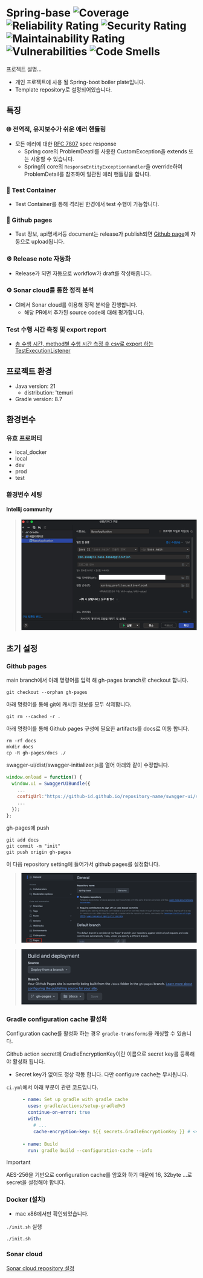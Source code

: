 # Spring-base ![Coverage](https://sonarcloud.io/api/project_badges/measure?project=can019_spring-base&metric=coverage) ![Reliability Rating](https://sonarcloud.io/api/project_badges/measure?project=can019_spring-base&metric=reliability_rating) ![Security Rating](https://sonarcloud.io/api/project_badges/measure?project=can019_spring-base&metric=security_rating) ![Maintainability Rating](https://sonarcloud.io/api/project_badges/measure?project=can019_spring-base&metric=sqale_rating) ![Vulnerabilities](https://sonarcloud.io/api/project_badges/measure?project=can019_spring-base&metric=vulnerabilities) ![Code Smells](https://sonarcloud.io/api/project_badges/measure?project=can019_spring-base&metric=code_smells)

프로젝트 설명...


- 개인 프로젝트에 사용 될 Spring-boot boiler plate입니다.
- Template repository로 설정되어있습니다.

## 특징
### 🌐 전역적, 유지보수가 쉬운 에러 핸들링
- 모든 에러에 대한 [RFC 7807](https://datatracker.ietf.org/doc/html/rfc7807) spec response
  - Spring core의 ProblemDeatil를 사용한 CustomException을 extends 또는 사용할 수 있습니다.
  - Spring의 core의 `ResponseEntityExceptionHandler`을 override하여 ProblemDetail를 참조하여 일관된 에러 핸들링을 합니다.

### 🚪 Test Container
- Test Container를 통해 격리된 한경에서 test 수행이 가능합니다.

### 📝 Github pages
- Test 정보, api명세서등 document는 release가 publish되면 [Github page](https://can019.github.io/spring-base)에 자동으로 upload됩니다.

### ⚙️ Release note 자동화

- Release가 되면 자동으로 workflow가 draft를 작성해줍니다.

### ⚙️ Sonar cloud를 통한 정적 분석

- CI에서 Sonar cloud를 이용해 정적 분석을 진행합니다.
  - 해당 PR에서 추가된 source code에 대해 평가합니다.

### Test 수행 시간 측정 및 export report
- [총 수행 시간, method별 수행 시간 측정 후 csv로 export 하는 TestExecutionListener](https://github.com/can019/spring-base/pull/58)


## 프로젝트 환경
- Java version: 21
  - distribution: 'temuri
- Gradle version: 8.7

## 환경변수
### 유효 프로퍼티
- local_docker
- local
- dev
- prod
- test

### 환경변수 세팅
#### Intellij community
> ![intellij-community-env](./docs/resource/intellij_comunity_env_set.png)

## 초기 설정
### Github pages
main branch에서 아래 명령어를 입력 해 gh-pages branch로 checkout 합니다.
```shell
git checkout --orphan gh-pages
```
아래 명령어를 통해 git에 캐시된 정보를 모두 삭제합니다.
```shell
git rm --cached -r .
```
아래 명령어를 통해 Github pages 구성에 필요한 artifacts를 docs로 이동 합니다.
```shell
rm -rf docs
mkdir docs
cp -R gh-pages/docs ./
```
swagger-ui/dist/swagger-initializer.js를 열어 아래와 같이 수정합니다.
```javascript
window.onload = function() {
  window.ui = SwaggerUIBundle({
    ...
    configUrl:"https://github-id.github.io/repository-name/swagger-ui/swagger-config.yaml",
    ...
  });
};
```

gh-pages에 push
```shell
git add docs
git commit -m "init"
git push origin gh-pages
```
이 다음 repository setting에 들어가서 github pages를 설정합니다.

> ![github-repo-setting](./docs/resource/gh-pages-repo-setting.png)

> ![github-gh-pages-deploy-setting](./docs/resource/gh-pages-deploy-setting.png)

### Gradle configuration cache 활성화
Configuration cache를 활성화 하는 경우 `gradle-transforms`을 캐싱할 수 있습니다.

Github action secret에 GradleEncryptionKey이란 이름으로 secret key를 등록해야 활성화 됩니다.
  - Secret key가 없어도 정상 작동 합니다. 다만 configure cache는 무시됩니다.

`ci.yml`에서 아래 부분이 관련 코드입니다.
```yaml
      - name: Set up gradle with gradle cache
        uses: gradle/actions/setup-gradle@v3
        continue-on-error: true
        with:
          # ...
          cache-encryption-key: ${{ secrets.GradleEncryptionKey }} # << github action secret 등록해야 활성화

      - name: Build
        run: gradle build --configuration-cache --info
```

> [!IMPORTANT]
> AES-256을 기반으로 configuration cache를 암호화 하기 때문에 16, 32byte ...로 secret을 설정해야 합니다.
### Docker (설치)
- mac x86에서만 확인되었습니다.

`./init.sh` 실행

``` shell
./init.sh
```

### Sonar cloud
[Sonar cloud repository 설정](https://chaerim1001.tistory.com/94)
